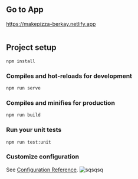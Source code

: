 



## Go to App
https://makepizza-berkay.netlify.app
```
```

## Project setup
```
npm install
```

### Compiles and hot-reloads for development
```
npm run serve
```

### Compiles and minifies for production
```
npm run build
```

### Run your unit tests
```
npm run test:unit
```

### Customize configuration
See [Configuration Reference](https://cli.vuejs.org/config/).
![sqsqsq](https://user-images.githubusercontent.com/59365403/166074931-06b466ac-513b-4b92-b56c-9b7d710d91b1.png)
